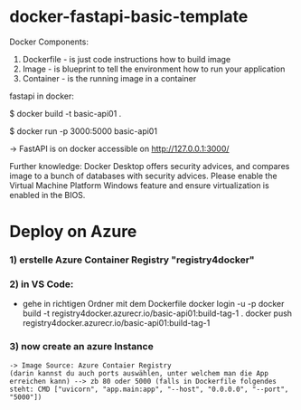 # docker-fastapi-basic-template

Docker Components:
1. Dockerfile - is just code instructions how to build image
2. Image      - is blueprint to tell the environment how to run your application
3. Container  - is the running image in a container


fastapi in docker:

$ docker build -t basic-api01 .

$ docker run -p 3000:5000 basic-api01

-> FastAPI is on docker accessible on http://127.0.0.1:3000/


Further knowledge:
Docker Desktop offers security advices, and compares image to a bunch of databases with security advices.
Please enable the Virtual Machine Platform Windows feature and ensure virtualization is enabled in the BIOS.


# Deploy on Azure

### 1) erstelle Azure Container Registry "registry4docker"

### 2) in VS Code:
- gehe in richtigen Ordner mit dem Dockerfile
docker login <Container-registry-Login-server> -u <Container-registry-Username> -p <Container-registry-password>
docker build -t registry4docker.azurecr.io/basic-api01:build-tag-1 .
docker push registry4docker.azurecr.io/basic-api01:build-tag-1

### 3) now create an azure Instance
	-> Image Source: Azure Contaier Registry
	(darin kannst du auch ports auswählen, unter welchem man die App erreichen kann) --> zb 80 oder 5000 (falls in Dockerfile folgendes steht: CMD ["uvicorn", "app.main:app", "--host", "0.0.0.0", "--port", "5000"])
